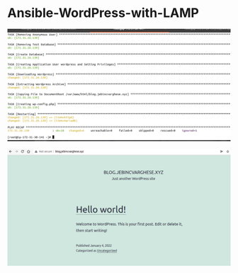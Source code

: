 # Ansible-WordPress-with-LAMP

![alt text](https://github.com/jebincvarghese/Ansible-WordPress-with-LAMP/blob/main/asset/Screenshot-1.png)

![alt text](https://github.com/jebincvarghese/Ansible-WordPress-with-LAMP/blob/main/asset/Screenshot-2.png)
